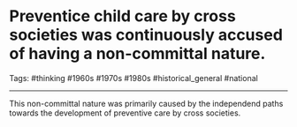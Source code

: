 # Preventice child care by cross societies was continuously accused of having a non-committal nature.
Tags: #thinking #1960s #1970s #1980s #historical_general #national 

---
This non-committal nature was primarily caused by the independend paths towards the development of preventive care by cross societies.